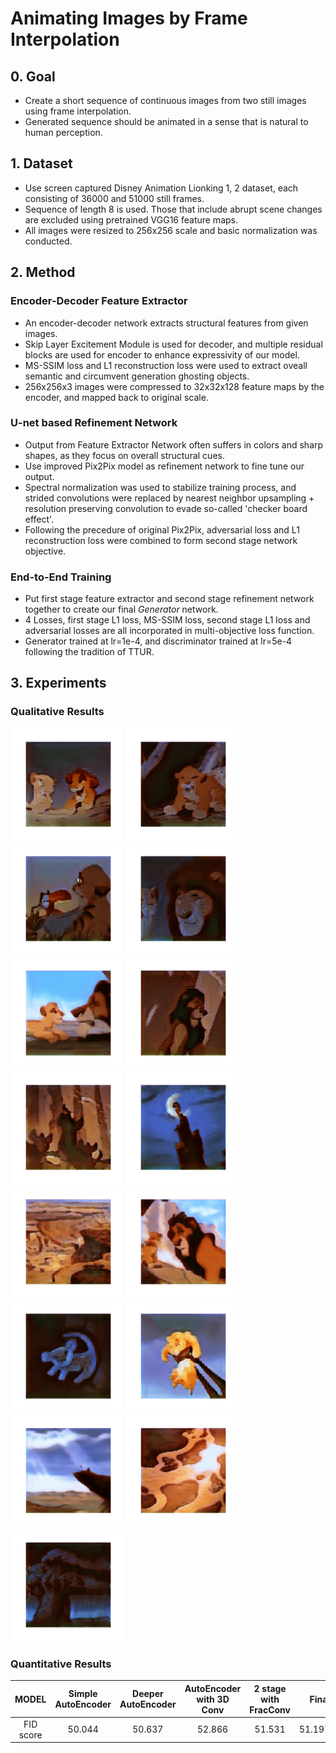 # Animating Images by Frame Interpolation

## 0. Goal

- Create a short sequence of continuous images from two still images using frame interpolation.
- Generated sequence should be animated in a sense that is natural to human perception.

## 1. Dataset

- Use screen captured Disney Animation Lionking 1, 2 dataset, each consisting of 36000 and 51000 still frames.
- Sequence of length 8 is used. Those that include abrupt scene changes are excluded using pretrained VGG16 feature maps.
- All images were resized to 256x256 scale and basic normalization was conducted.

## 2. Method

### Encoder-Decoder Feature Extractor

- An encoder-decoder network extracts structural features from given images.
- Skip Layer Excitement Module is used for decoder, and multiple residual blocks are used for encoder to enhance expressivity of our model.
- MS-SSIM loss and L1 reconstruction loss were used to extract oveall semantic and circumvent generation ghosting objects.
- 256x256x3 images were compressed to 32x32x128 feature maps by the encoder, and mapped back to original scale.

### U-net based Refinement Network

- Output from Feature Extractor Network often suffers in colors and sharp shapes, as they focus on overall structural cues.
- Use improved Pix2Pix model as refinement network to fine tune our output.
- Spectral normalization was used to stabilize training process, and strided convolutions were replaced by nearest neighbor upsampling + resolution preserving convolution to evade so-called 'checker board effect'.
- Following the precedure of original Pix2Pix, adversarial loss and L1 reconstruction loss were combined to form second stage network objective.

### End-to-End Training

- Put first stage feature extractor and second stage refinement network together to create our final *Generator* network.
- 4 Losses, first stage L1 loss, MS-SSIM loss, second stage L1 loss and adversarial losses are all incorporated in multi-objective loss function.
- Generator trained at lr=1e-4, and discriminator trained at lr=5e-4 following the tradition of TTUR.

## 3. Experiments

### Qualitative Results

<p float="left">
  <img src="https://github.com/reyllama/MIPAL-animation/blob/master/output/G1_1093.gif" width="180" height="180"/>
  <img src="https://github.com/reyllama/MIPAL-animation/blob/master/output/G1_1265.gif" width="180" height="180"/>
  <img src="https://github.com/reyllama/MIPAL-animation/blob/master/output/G1_1357.gif" width="180" height="180"/>
  <img src="https://github.com/reyllama/MIPAL-animation/blob/master/output/G1_1429.gif" width="180" height="180"/>
  <img src="https://github.com/reyllama/MIPAL-animation/blob/master/output/G1_705.gif" width="180" height="180"/>
  <img src="https://github.com/reyllama/MIPAL-animation/blob/master/output/G1_1709.gif" width="180" height="180"/>
  <img src="https://github.com/reyllama/MIPAL-animation/blob/master/output/G1_1721.gif" width="180" height="180"/>
  <img src="https://github.com/reyllama/MIPAL-animation/blob/master/output/G1_1765.gif" width="180" height="180"/>
  <img src="https://github.com/reyllama/MIPAL-animation/blob/master/output/G1_1781.gif" width="180" height="180"/>
  <img src="https://github.com/reyllama/MIPAL-animation/blob/master/output/G1_1801.gif" width="180" height="180"/>
  <img src="https://github.com/reyllama/MIPAL-animation/blob/master/output/G1_429.gif" width="180" height="180"/>
  <img src="https://github.com/reyllama/MIPAL-animation/blob/master/output/G1_197.gif" width="180" height="180"/>
  <img src="https://github.com/reyllama/MIPAL-animation/blob/master/output/G1_217.gif" width="180" height="180"/>
  <img src="https://github.com/reyllama/MIPAL-animation/blob/master/output/G1_33.gif" width="180" height="180"/>
  <img src="https://github.com/reyllama/MIPAL-animation/blob/master/output/G1_405.gif" width="180" height="180"/>
</p>

### Quantitative Results

MODEL             |  Simple AutoEncoder     |   Deeper AutoEncoder   | AutoEncoder with 3D Conv | 2 stage with FracConv | Final
:-------------------------:|:-------------------------:|:------------:|:----------:|:---------------:|-------------:
FID score  | 50.044 | 50.637 | 52.866 | 51.531 | 51.197
